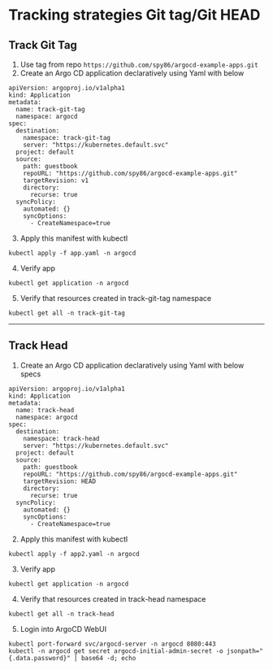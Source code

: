 # Tracking strategies Git tag/Git HEAD

## Track Git Tag

1. Use tag from repo `https://github.com/spy86/argocd-example-apps.git` 
2. Create an Argo CD application declaratively using Yaml with below
```
apiVersion: argoproj.io/v1alpha1
kind: Application
metadata:
  name: track-git-tag
  namespace: argocd
spec:
  destination:
    namespace: track-git-tag
    server: "https://kubernetes.default.svc"
  project: default
  source:
    path: guestbook
    repoURL: "https://github.com/spy86/argocd-example-apps.git"
    targetRevision: v1
    directory:
      recurse: true
  syncPolicy:
    automated: {}
    syncOptions:
      - CreateNamespace=true
```
3. Apply this manifest with kubectl
```
kubectl apply -f app.yaml -n argocd
```
4. Verify app
```
kubectl get application -n argocd
```
5. Verify that resources created in track-git-tag namespace
```
kubectl get all -n track-git-tag
```
---
## Track Head
1. Create an Argo CD application declaratively using Yaml with below specs
```
apiVersion: argoproj.io/v1alpha1
kind: Application
metadata:
  name: track-head
  namespace: argocd
spec:
  destination:
    namespace: track-head
    server: "https://kubernetes.default.svc"
  project: default
  source:
    path: guestbook
    repoURL: "https://github.com/spy86/argocd-example-apps.git"
    targetRevision: HEAD
    directory:
      recurse: true
  syncPolicy:
    automated: {}
    syncOptions:
      - CreateNamespace=true
```
2. Apply this manifest with kubectl
```
kubectl apply -f app2.yaml -n argocd
```
3. Verify app
```
kubectl get application -n argocd
```
4. Verify that resources created in track-head namespace
```
kubectl get all -n track-head
```
5. Login into ArgoCD WebUI
```
kubectl port-forward svc/argocd-server -n argocd 8080:443
kubectl -n argocd get secret argocd-initial-admin-secret -o jsonpath="{.data.password}" | base64 -d; echo
```
